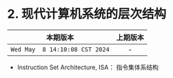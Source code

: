 # 2. 现代计算机系统的层次结构

|本期版本|上期版本
|:---:|:---:
`Wed May  8 14:10:08 CST 2024` | -


* Instruction Set Architecture, ISA： 指令集体系结构
